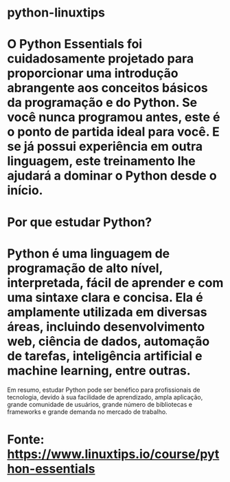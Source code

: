 # python-linuxtips

# O Python Essentials foi cuidadosamente projetado para proporcionar uma introdução abrangente aos conceitos básicos da programação e do Python. Se você nunca programou antes, este é o ponto de partida ideal para você. E se já possui experiência em outra linguagem, este treinamento lhe ajudará a dominar o Python desde o início.

# Por que estudar Python?

# Python é uma linguagem de programação de alto nível, interpretada, fácil de aprender e com uma sintaxe clara e concisa. Ela é amplamente utilizada em diversas áreas, incluindo desenvolvimento web, ciência de dados, automação de tarefas, inteligência artificial e machine learning, entre outras.
Em resumo, estudar Python pode ser benéfico para profissionais de tecnologia, devido à sua facilidade de aprendizado, ampla aplicação, grande comunidade de usuários, grande número de bibliotecas e frameworks e grande demanda no mercado de trabalho.


# Fonte: https://www.linuxtips.io/course/python-essentials
